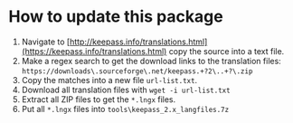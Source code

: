# How to update this package

1. Navigate to [http://keepass.info/translations.html](https://keepass.info/translations.html) copy the source into a text file.
2. Make a regex search to get the download links to the translation files: `https://downloads\.sourceforge\.net/keepass.+?2\..+?\.zip`
3. Copy the matches into a new file `url-list.txt`.
4. Download all translation files with `wget -i url-list.txt`
5. Extract all ZIP files to get the `*.lngx` files.
6. Put all `*.lngx` files into `tools\keepass_2.x_langfiles.7z`
